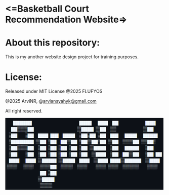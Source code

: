 # <=Basketball Court Recommendation Website=>


# About this repository:
This is my another website design project for training purposes.


# License:
Released under MIT License
@2025 FLUFYOS

@2025 ArviNR, @arviansyahyk@gmail.com

All right reserved.

<img src="images/ASCII_bannerArt.png" alt="asciiArt" width="500px" />
